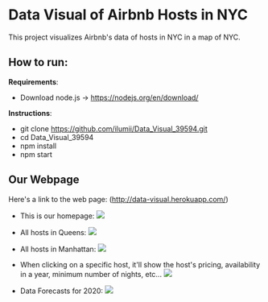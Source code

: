 <h1>Data Visual of Airbnb Hosts in NYC</h1>
This project visualizes Airbnb's data of hosts in NYC in a map of NYC.

## How to run:
**Requirements**: 
  * Download node.js -> https://nodejs.org/en/download/

**Instructions**:
  * git clone https://github.com/ilumii/Data_Visual_39594.git
  * cd Data_Visual_39594
  * npm install
  * npm start
  
## Our Webpage
Here's a link to the web page: (http://data-visual.herokuapp.com/)

 * This is our homepage: <img src="https://imgur.com/m9pn7FW.png" /> <p></p>
 * All hosts in Queens: <img src="https://imgur.com/ZzQxtj9.png" /> <p></p>
 * All hosts in Manhattan: <img src="https://imgur.com/vXchBB8.png" /> <p></p>
 * When clicking on a specific host, it'll show the host's pricing, availability in a year, minimum number of nights, etc... <img src="https://imgur.com/O4g8xrj.png" /> <p></p>
 * Data Forecasts for 2020: <img src="https://imgur.com/R8syCYp.png" />
